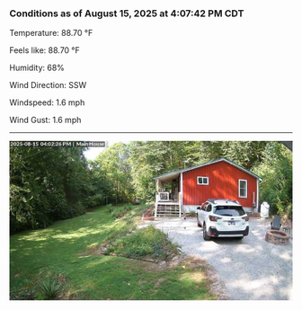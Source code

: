 ### Conditions as of August 15, 2025 at 4:07:42 PM CDT 

Temperature: 88.70 &deg;F

Feels like: 88.70 &deg;F

Humidity: 68%

Wind Direction: SSW

Windspeed: 1.6 mph

Wind Gust: 1.6 mph

---

<img src="./images/latest.jpeg"/>


